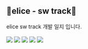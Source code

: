 ## 🐰elice - sw track🥕

elice sw track 개발 일지 입니다.<br/><br/>
<img src="https://img.shields.io/badge/react-61DAFB?style=flat&logo=react&logoColor=white"/>
<img src="https://img.shields.io/badge/TypeScript-3178C6?style=flat&logo=TypeScript&logoColor=white"/>
<img src="https://img.shields.io/badge/HTML5-E34F26?style=flat&logo=HTML5&logoColor=white"/>
<img src="https://img.shields.io/badge/CSS3-1572B6?style=flat&logo=CSS3&logoColor=white"/>
<img src="https://img.shields.io/badge/JavaScript-F7DF1E?style=flat&logo=JavaScript&logoColor=white"/>
